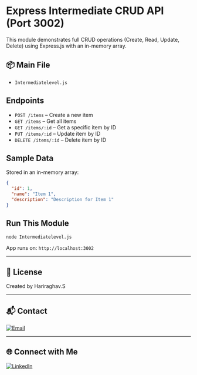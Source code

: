 # Express Intermediate CRUD API (Port 3002)

This module demonstrates full CRUD operations (Create, Read, Update, Delete) using Express.js with an in-memory array.

## 📦 Main File
- `Intermediatelevel.js`

## Endpoints
- `POST /items` – Create a new item
- `GET /items` – Get all items
- `GET /items/:id` – Get a specific item by ID
- `PUT /items/:id` – Update item by ID
- `DELETE /items/:id` – Delete item by ID

## Sample Data
Stored in an in-memory array:
```json
{
  "id": 1,
  "name": "Item 1",
  "description": "Description for Item 1"
}
```

## Run This Module
```bash
node Intermediatelevel.js
```
App runs on: `http://localhost:3002`

---

## 📩 License

Created by Hariraghav.S

---

## 📬 Contact

[![Email](https://img.shields.io/badge/email-hariraghava21s@gmail.com-blue?style=flat&logo=gmail)](mailto:hariraghava21s@gmail.com)

---

## 🌐 Connect with Me

[![LinkedIn](https://img.shields.io/badge/LinkedIn-Hariraghav.S-blue?style=flat&logo=linkedin)](https://www.linkedin.com/in/hariraghav962003/)
